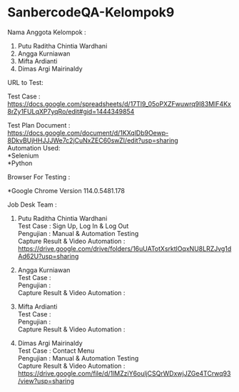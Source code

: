 # SanbercodeQA-Kelompok9

 Nama Anggota Kelompok :
 1. Putu Raditha Chintia Wardhani <br>
 2. Angga Kurniawan <br>
 3. Mifta Ardianti <br>
 4. Dimas Argi Mairinaldy<br>


URL to Test: 

Test Case : https://docs.google.com/spreadsheets/d/17Tl9_05oPXZFwuwrq9I83MlF4Kx8rZy1FULqXP7yqRo/edit#gid=1444349854

Test Plan Document : https://docs.google.com/document/d/1KXqlDb9Oewp-8DkvBUjHHJJJWe7c2jCuNxZEC60swZI/edit?usp=sharing
<br>Automation Used:<br>
*Selenium<br>
*Python<br>

Browser For Testing : <br>

\*Google Chrome Version 114.0.5481.178 <br>

Job Desk Team :

1. Putu Raditha Chintia Wardhani <br>
   Test Case : Sign Up, Log In & Log Out<br>
   Pengujian : Manual & Automation Testing<br>
   Capture Result & Video Automation : https://drive.google.com/drive/folders/16uUATotXsrktlOqxNU8LRZJvg1dAd62U?usp=sharing <br>

2. Angga Kurniawan <br>
   Test Case : <br>
   Pengujian : <br>
   Capture Result & Video Automation : <br>

3. Mifta Ardianti <br>
   Test Case : <br>
   Pengujian : <br>
   Capture Result & Video Automation : <br>

4. Dimas Argi Mairinaldy <br>
   Test Case : Contact Menu<br>
   Pengujian : Manual & Automation Testing<br>
   Capture Result & Video Automation : https://drive.google.com/file/d/1lMZziY6ouljCSQrWDxwjJZGe4TCrwq93/view?usp=sharing <br>

